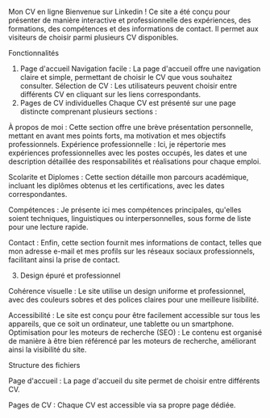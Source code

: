 Mon CV en ligne
Bienvenue sur Linkedin ! Ce site a été conçu pour présenter de manière interactive et professionnelle des expériences, des formations, des compétences et des informations de contact. Il permet aux visiteurs de choisir parmi plusieurs CV disponibles.

Fonctionnalités

1. Page d'accueil
Navigation facile : La page d'accueil offre une navigation claire et simple, permettant de choisir le CV que vous souhaitez consulter.
Sélection de CV : Les utilisateurs peuvent choisir entre différents CV en cliquant sur les liens correspondants.
2. Pages de CV individuelles
Chaque CV est présenté sur une page distincte comprenant plusieurs sections :

À propos de moi : Cette section offre une brève présentation personnelle, mettant en avant mes points forts, ma motivation et mes objectifs professionnels.
Expérience professionnelle : Ici, je répertorie mes expériences professionnelles avec les postes occupés, les dates et une description détaillée des responsabilités et réalisations pour chaque emploi.

Scolarite et Diplomes : 
          Cette section détaille mon parcours académique, incluant les diplômes obtenus et les certifications, avec les dates correspondantes.

Compétences : 
          Je présente ici mes compétences principales, qu'elles soient techniques, linguistiques ou interpersonnelles, sous forme de liste pour une lecture rapide.

Contact : 
          Enfin, cette section fournit mes informations de contact, telles que mon adresse e-mail et mes profils sur les réseaux sociaux professionnels, facilitant ainsi la prise de contact.

3. Design épuré et professionnel

Cohérence visuelle : 
          Le site utilise un design uniforme et professionnel, avec des couleurs sobres et des polices claires pour une meilleure lisibilité.

Accessibilité : 
          Le site est conçu pour être facilement accessible sur tous les appareils, que ce soit un ordinateur, une tablette ou un smartphone.
Optimisation pour les moteurs de recherche (SEO) : 
          Le contenu est organisé de manière à être bien référencé par les moteurs de recherche, améliorant ainsi la visibilité du site.

Structure des fichiers

Page d'accueil : 
          La page d'accueil du site permet de choisir entre différents CV.

Pages de CV : 
          Chaque CV est accessible via sa propre page dédiée.
